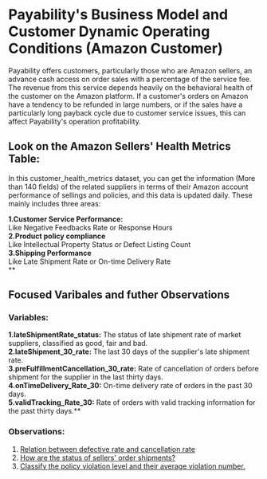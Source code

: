# Payability's Business Model and Customer Dynamic Operating Conditions (Amazon Customer)
Payability offers customers, particularly those who are Amazon sellers, an advance cash access on order sales with a percentage of the service fee. The revenue from this service depends heavily on the behavioral health of the customer on the Amazon platform. If a customer's orders on Amazon have a tendency to be refunded in large numbers, or if the sales have a particularly long payback cycle due to customer service issues, this can affect Payability's operation profitability.

## Look on the Amazon Sellers' Health Metrics Table:
In this customer_health_metrics dataset, you can get the information (More than 140 fields) of the related suppliers in terms of their Amazon account performance of sellings and policies, and this data is updated daily. These mainly includes three areas:<br>

**1.Customer Service Performance:**<br>
Like Negative Feedbacks Rate or Response Hours<br>
**2.Product policy compliance**<br>
Like Intellectual Property Status or Defect Listing Count<br>
**3.Shipping Performance**<br>
Like Late Shipment Rate or On-time Delivery Rate<br>**
## Focused Varibales and futher Observations
### Variables:
**1.lateShipmentRate_status:** The status of late shipment rate of market suppliers, classified as good, fair and bad.<br>
**2.lateShipment_30_rate:** The last 30 days of the supplier's late shipment rate.<br>
**3.preFulfillmentCancellation_30_rate:** Rate of cancellation of orders before shipment for the supplier in the last thirty days.<br>
**4.onTimeDelivery_Rate_30:** On-time delivery rate of orders in the past 30 days.<br>
**5.validTracking_Rate_30:** Rate of orders with valid tracking information for the past thirty days.**
### Observations:
1. [Relation between defective rate and cancellation rate](https://github.com/wz2392/nyu-itp-spring23-payability/blob/main/Sprint2/customer_health_metrics/defect_cancellation_flag_supplier_query)
2. [How are the status of sellers' order shipments?](https://github.com/wz2392/nyu-itp-spring23-payability/blob/main/Sprint2/customer_health_metrics/late_shipment_related_query)
3. [Classify the policy violation level and their average violation number.](https://github.com/wz2392/nyu-itp-spring23-payability/blob/main/Sprint2/customer_health_metrics/policy_violation_flag_query)
